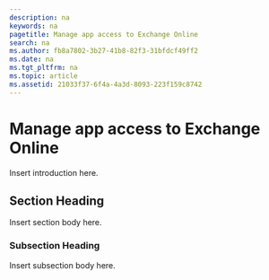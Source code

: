 ```yaml
---
description: na
keywords: na
pagetitle: Manage app access to Exchange Online
search: na
ms.author: fb8a7802-3b27-41b8-82f3-31bfdcf49ff2
ms.date: na
ms.tgt_pltfrm: na
ms.topic: article
ms.assetid: 21033f37-6f4a-4a3d-8093-223f159c8742
---
```

# Manage app access to Exchange Online
Insert introduction here.

## Section Heading
Insert section body here.

### Subsection Heading
Insert subsection body here.

